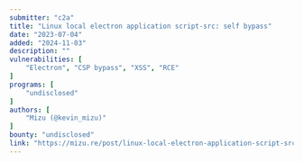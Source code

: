 ```yaml
---
submitter: "c2a"
title: "Linux local electron application script-src: self bypass"
date: "2023-07-04"
added: "2024-11-03"
description: ""
vulnerabilities: [
    "Electron", "CSP bypass", "XSS", "RCE"
]
programs: [
    "undisclosed"
]
authors: [
    "Mizu (@kevin_mizu)"
]
bounty: "undisclosed"
link: "https://mizu.re/post/linux-local-electron-application-script-src-self-bypass#final_bypass"
---
```




